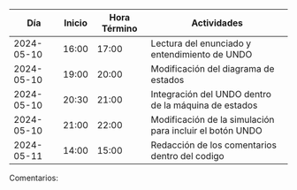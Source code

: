| Día       | Inicio  | Hora Término | Actividades                                                      |
|-----------|---------|--------------|------------------------------------------------------------------|
| 2024-05-10| 16:00   | 17:00        | Lectura del enunciado y entendimiento de UNDO                    |
| 2024-05-10| 19:00   | 20:00        | Modificación del diagrama de estados                             |
| 2024-05-10| 20:30   | 21:00        | Integración del UNDO dentro de la máquina de estados             |
| 2024-05-10| 21:00   | 22:00        | Modificación de la simulación para incluir el botón UNDO         |
| 2024-05-11| 14:00   | 15:00        | Redacción de los comentarios dentro del codigo                   |

Comentarios:
